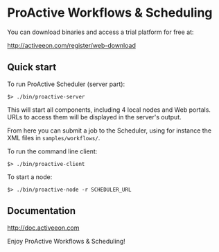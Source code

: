 # ProActive Workflows & Scheduling

You can download binaries and access a trial platform for free at:

http://activeeon.com/register/web-download

## Quick start

To run ProActive Scheduler (server part):

    $> ./bin/proactive-server

This will start all components, including 4 local nodes and Web portals.
URLs to access them will be displayed in the server's output.

From here you can submit a job to the Scheduler, using for instance the
XML files in `samples/workflows/`.

To run the command line client:

    $> ./bin/proactive-client

To start a node:

    $> ./bin/proactive-node -r SCHEDULER_URL

## Documentation

http://doc.activeeon.com

Enjoy ProActive Workflows & Scheduling!

